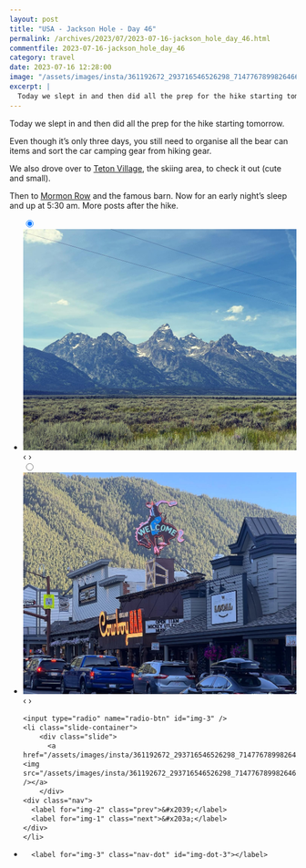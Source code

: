 ```yaml
---
layout: post
title: "USA - Jackson Hole - Day 46"
permalink: /archives/2023/07/2023-07-16-jackson_hole_day_46.html
commentfile: 2023-07-16-jackson_hole_day_46
category: travel
date: 2023-07-16 12:28:00
image: "/assets/images/insta/361192672_293716546526298_7147767899826466538_n_17925769010729811.jpg"
excerpt: |
  Today we slept in and then did all the prep for the hike starting tomorrow.
---
```


Today we slept in and then did all the prep for the hike starting tomorrow.

Even though it’s only three days, you still need to organise all the bear can items and sort the car camping gear from hiking gear.

We also drove over to [Teton Village](https://maps.app.goo.gl/SHjQcdg1uBV4zbsL8), the skiing area, to check it out (cute and small).

Then to [Mormon Row](https://maps.app.goo.gl/gGycH3L5veeX2tgF7) and the famous barn. Now for an early night’s sleep and up at 5:30 am. More posts after the hike.

<ul class="slides">
    <input type="radio" name="radio-btn" id="img-1" checked="checked" />
    <li class="slide-container">
        <div class="slide">
          <a href="/assets/images/insta/361121732_947469886363645_8418287357705910074_n_17965737932368506.jpg"><img src="/assets/images/insta/361121732_947469886363645_8418287357705910074_n_17965737932368506.jpg" /></a>
        </div>
    <div class="nav">
      <label for="img-3" class="prev">&#x2039;</label>
      <label for="img-2" class="next">&#x203a;</label>
    </div>
    </li>
        <input type="radio" name="radio-btn" id="img-2"  />
    <li class="slide-container">
        <div class="slide">
          <a href="/assets/images/insta/360173879_687306190061025_3451381533934954738_n_18000776686934858.jpg"><img src="/assets/images/insta/360173879_687306190061025_3451381533934954738_n_18000776686934858.jpg" /></a>
        </div>
    <div class="nav">
      <label for="img-1" class="prev">&#x2039;</label>
      <label for="img-3" class="next">&#x203a;</label>
    </div>
    </li>
    
    <input type="radio" name="radio-btn" id="img-3" />
    <li class="slide-container">
        <div class="slide">
          <a href="/assets/images/insta/361192672_293716546526298_7147767899826466538_n_17925769010729811.jpg"><img src="/assets/images/insta/361192672_293716546526298_7147767899826466538_n_17925769010729811.jpg" /></a>
        </div>
    <div class="nav">
      <label for="img-2" class="prev">&#x2039;</label>
      <label for="img-1" class="next">&#x203a;</label>
    </div>
    </li>
			
<li class="nav-dots">
      <label for="img-1" class="nav-dot" id="img-dot-1"></label>
      <label for="img-2" class="nav-dot" id="img-dot-2"></label>

      <label for="img-3" class="nav-dot" id="img-dot-3"></label>

</li>
</ul>
